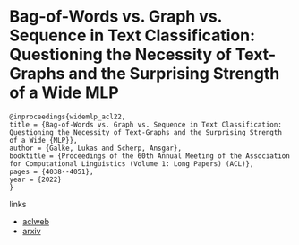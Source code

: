 # Bag-of-Words vs. Graph vs. Sequence in Text Classification: Questioning the Necessity of Text-Graphs and the Surprising Strength of a Wide MLP

```
@inproceedings{widemlp_acl22,
title = {Bag-of-Words vs. Graph vs. Sequence in Text Classification: Questioning the Necessity of Text-Graphs and the Surprising Strength of a Wide {MLP}},
author = {Galke, Lukas and Scherp, Ansgar},
booktitle = {Proceedings of the 60th Annual Meeting of the Association for Computational Linguistics (Volume 1: Long Papers) (ACL)},
pages = {4038--4051},
year = {2022}
}
```

links
- [aclweb](https://www.aclweb.org/anthology/2022.acl-long.279/)
- [arxiv](https://arxiv.org/abs/2109.03777)
